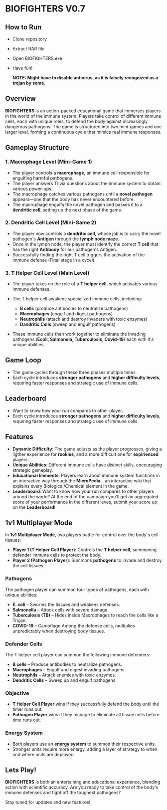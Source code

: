 # BIOFIGHTERS V0.7

## How to Run

- Clone repository
- Extract RAR file
- Open BIOFIGHTERS.exe
- Have fun!
  
  **NOTE: Might have to disable antivirus, as it is falsely recognized as a trojan by some.**


## Overview
**BIOFIGHTERS** is an action-packed educational game that immerses players in the world of the immune system. Players take control of different immune cells, each with unique roles, to defend the body against increasingly dangerous pathogens. The game is structured into two mini-games and one larger level, forming a continuous cycle that mimics real immune responses.

## Gameplay Structure
### 1. **Macrophage Level** (Mini-Game 1)
- The player controls a **macrophage**, an immune cell responsible for engulfing harmful pathogens.
- The player answers Trivia questions about the immune system to obtain various power-ups.
- The macrophage catches various pathogens until a **novel pathogen** appears—one that the body has never encountered before.
- The macrophage engulfs the novel pathogen and passes it to a **dendritic cell**, setting up the next phase of the game.

### 2. **Dendritic Cell Level** (Mini-Game 2)
- The player now controls a **dendritic cell**, whose job is to carry the novel pathogen's **Antigen** through the **lymph node maze**.
- Once in the lymph node, the player must identify the correct **T cell** that has the right **Antibody** for our pathogen's Antigen.
- Successfully finding the right T cell triggers the activation of the immune defense (Final stage in a cycel).

### 3. **T Helper Cell Level** (Main Level)
- The player takes on the role of a **T helper cell**, which activates various immune defenses.
- The T helper cell awakens specialized immune cells, including:
  - **B cells** (produce antibodies to neutralize pathogens)
  - **Macrophages** (engulf and digest pathogens)
  - **Neutrophils** (attack and destroy invaders with toxic enzymes)
  - **Dandritic Cells** (sweep and engulf pathogens)

- These immune cells then work together to eliminate the invading pathogens (**Ecoli, Salmonela, Tuberculosis, Covid-19**) each with it's unique abilities.

## Game Loop
- The game cycles through these three phases multiple times.
- Each cycle introduces **stronger pathogens** and **higher difficulty levels**, requiring faster responses and strategic use of immune cells.

## Leaderboard
- Want to know how your run compares to other player.
- Each cycle introduces **stronger pathogens** and **higher difficulty levels**, requiring faster responses and strategic use of immune cells.


## Features
- **Dynamic Difficulty**: The game adjusts as the player progresses, giving a ligther experience for **rookies**, and a more difficult one for **expirienced** players.
- **Unique Abilities**: Different immune cells have distinct skills, encouraging strategic gameplay.
- **Educational Elements**: Players learn about immune system functions in an interactive way through the **MicroPedia** - an interactive wiki that explains every Biological/Chemical element in the game.
- **Leaderboard**: Want to know how your run compares to other players around the world? At the end of the campaign you'll get an aggregated score of your performance in the different leves, submit your score up on the **Leaderboard**!
  


## 1v1 Multiplayer Mode
In **1v1 Multiplayer Mode**, two players battle for control over the body's cell tissues:

- **Player 1 (T Helper Cell Player)**: Controls the **T helper cell**, summoning defender immune cells to protect the body.
- **Player 2 (Pathogen Player)**: Summons **pathogens** to invade and destroy the cell tissues.

### Pathogens
The pathogen player can summon four types of pathogens, each with unique abilities:
- **E. coli** – Sworms the tissues and weakens defenses.
- **Salmonella** – Attack cells with severe damage.
- **Tuberculosis (TB)** – Hides inside Macrophages to reach the cells like a Trojan.
- **COVID-19** – Camoflage Among the defense cells, multiplies unpredictably when destroying body tissues.

### Defender Cells
The T helper cell player can summon the following immune defenders:
- **B cells** – Produce antibodies to neutralize pathogens.
- **Macrophages** – Engulf and digest invading pathogens.
- **Neutrophils** – Attack enemies with toxic enzymes.
- **Dendritic Cells** – Sweep up and engulf pathogens.

### Objective
- **T Helper Cell Player** wins if they successfully defend the body until the timer runs out.
- **Pathogen Player** wins if they manage to eliminate all tissue cells before time runs out.

### Energy System
- Both players use an **energy system** to summon their respective units.
- Stronger units require more energy, adding a layer of strategy to when and where units are deployed.



## Lets Play!
**BIOFIGHTERS** is both an entertaining and educational experience, blending action with scientific accuracy. Are you ready to take control of the body's immune defenses and fight off the toughest pathogens?

Stay tuned for updates and new features!

